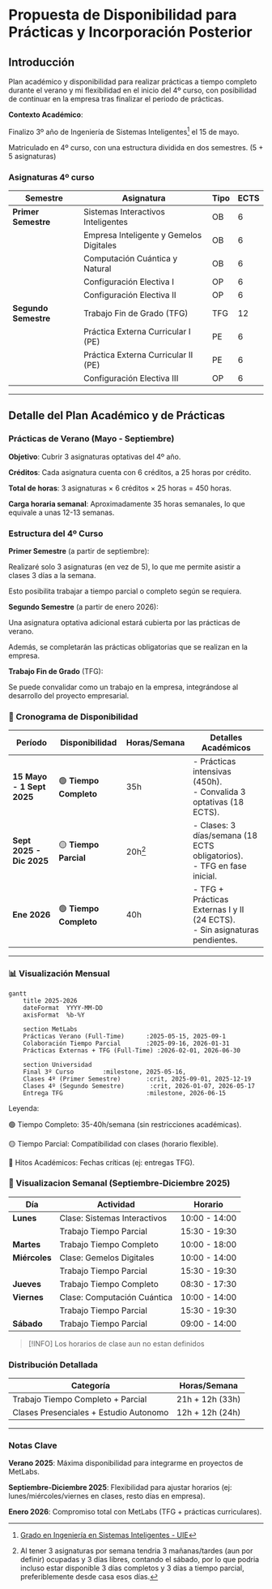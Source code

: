 # Propuesta de Disponibilidad para Prácticas y Incorporación Posterior

## Introducción

Plan académico y disponibilidad para realizar prácticas a tiempo completo durante el verano y mi flexibilidad en el inicio del 4º curso, con posibilidad de continuar en la empresa tras finalizar el periodo de prácticas.

**Contexto Académico**:

Finalizo 3º año de Ingeniería de Sistemas Inteligentes[^1] el 15 de mayo.

Matriculado en 4º curso, con una estructura dividida en dos semestres. (5 + 5 asignaturas)

### Asignaturas 4º curso

| Semestre         | Asignatura                                   | Tipo | ECTS |
|------------------|----------------------------------------------|------|------|
| **Primer Semestre** | Sistemas Interactivos Inteligentes        | OB   | 6    |
|                  | Empresa Inteligente y Gemelos Digitales      | OB   | 6    |
|                  | Computación Cuántica y Natural               | OB   | 6    |
|                  | Configuración Electiva I                     | OP   | 6    |
|                  | Configuración Electiva II                    | OP   | 6    |
| **Segundo Semestre** | Trabajo Fin de Grado (TFG)               | TFG  | 12   |
|                  | Práctica Externa Curricular I (PE)           | PE   | 6    |
|                  | Práctica Externa Curricular II (PE)          | PE   | 6    |
|                  | Configuración Electiva III                   | OP   | 6    |

---

## Detalle del Plan Académico y de Prácticas

### Prácticas de Verano (Mayo - Septiembre)

**Objetivo**: Cubrir 3 asignaturas optativas del 4º año.

**Créditos**: Cada asignatura cuenta con 6 créditos, a 25 horas por crédito.

**Total de horas**: 3 asignaturas × 6 créditos × 25 horas = 450 horas.

**Carga horaria semanal**: Aproximadamente 35 horas semanales, lo que equivale a unas 12-13 semanas.

### Estructura del 4º Curso

**Primer Semestre** (a partir de septiembre):

Realizaré solo 3 asignaturas (en vez de 5), lo que me permite asistir a clases 3 días a la semana.

Esto posibilita trabajar a tiempo parcial o completo según se requiera.

**Segundo Semestre** (a partir de enero 2026):

Una asignatura optativa adicional estará cubierta por las prácticas de verano.

Además, se completarán las prácticas obligatorias que se realizan en la empresa.

**Trabajo Fin de Grado** (TFG):

Se puede convalidar como un trabajo en la empresa, integrándose al desarrollo del proyecto empresarial.

### **📅 Cronograma de Disponibilidad**  

| Período                    | Disponibilidad           | Horas/Semana | Detalles Académicos                                                            |
|----------------------------|--------------------------|--------------|--------------------------------------------------------------------------------|
| **15 Mayo - 1 Sept 2025**  | 🟢 **Tiempo Completo**   | 35h          | - Prácticas intensivas (450h).<br>- Convalida 3 optativas (18 ECTS).           |
| **Sept 2025 - Dic 2025**   | 🟡 **Tiempo Parcial**    | 20h[^2]      | - Clases: 3 días/semana (18 ECTS obligatorios).<br>- TFG en fase inicial.      |
| **Ene 2026**               | 🟢 **Tiempo Completo**   | 40h          | - TFG + Prácticas Externas I y II (24 ECTS).<br>- Sin asignaturas pendientes.  |

---

### **📊 Visualización Mensual**

```mermaid
gantt
    title 2025-2026
    dateFormat  YYYY-MM-DD
    axisFormat  %b-%Y
    
    section MetLabs
    Prácticas Verano (Full-Time)      :2025-05-15, 2025-09-1
    Colaboración Tiempo Parcial       :2025-09-16, 2026-01-31
    Prácticas Externas + TFG (Full-Time) :2026-02-01, 2026-06-30
    
    section Universidad
    Final 3º Curso        :milestone, 2025-05-16,
    Clases 4º (Primer Semestre)       :crit, 2025-09-01, 2025-12-19
    Clases 4º (Segundo Semestre)       :crit, 2026-01-07, 2026-05-17
    Entrega TFG                       :milestone, 2026-06-15
```

Leyenda:

🟢 Tiempo Completo: 35-40h/semana (sin restricciones académicas).

🟡 Tiempo Parcial: Compatibilidad con clases (horario flexible).

🔵 Hitos Académicos: Fechas críticas (ej: entregas TFG).

### **📅 Visualizacion Semanal (Septiembre-Diciembre 2025)**

| Día           | Actividad                           | Horario       |
|---------------|-------------------------------------|---------------|
| **Lunes**     | Clase: Sistemas Interactivos        | 10:00 - 14:00 |
|               | Trabajo Tiempo Parcial              | 15:30 - 19:30 |
| **Martes**    | Trabajo Tiempo Completo             | 10:00 - 18:00 |
| **Miércoles** | Clase: Gemelos Digitales            | 10:00 - 14:00 |
|               | Trabajo Tiempo Parcial              | 15:30 - 19:30 |
| **Jueves**    | Trabajo Tiempo Completo             | 08:30 - 17:30 |
| **Viernes**   | Clase: Computación Cuántica         | 10:00 - 14:00 |
|               | Trabajo Tiempo Parcial              | 15:30 - 19:30 |
| **Sábado**    | Trabajo Tiempo Parcial              | 09:00 - 14:00 |

>[!INFO]
>Los horarios de clase aun no estan definidos

### Distribución Detallada

| Categoría                                   | Horas/Semana          |
|---------------------------------------------|-----------------------|
| Trabajo Tiempo Completo + Parcial           | 21h + 12h (33h)       |
| Clases Presenciales + Estudio Autonomo      | 12h + 12h (24h)       |

---

### Notas Clave

**Verano 2025**: Máxima disponibilidad para integrarme en proyectos de MetLabs.

**Septiembre-Diciembre 2025**: Flexibilidad para ajustar horarios (ej: lunes/miércoles/viernes en clases, resto días en empresa).

**Enero 2026**: Compromiso total con MetLabs (TFG + prácticas curriculares).

[^1]: [Grado en Ingeniería en Sistemas Inteligentes - UIE](https://uie.edu/grado/grado-en-ingenieria-en-sistemas-inteligentes/)

[^2]: Al tener 3 asignaturas por semana tendria 3 mañanas/tardes (aun por definir) ocupadas y 3 días libres, contando el sábado, por lo que podria incluso estar disponible 3 días completos y 3 días a tiempo parcial, preferiblemente desde casa esos días.
